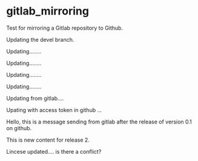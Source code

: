 # gitlab_mirroring

Test for mirroring a Gitlab repository to Github.

Updating the devel branch.

Updating........

Updating........

Updating........

Updating........

Updating from gitlab....

Upating with access token in github ...

Hello, this is a message sending from gitlab after the release of version 0.1 on github.

This is new content for release 2.

Lincese updated.... is there a conflict?
